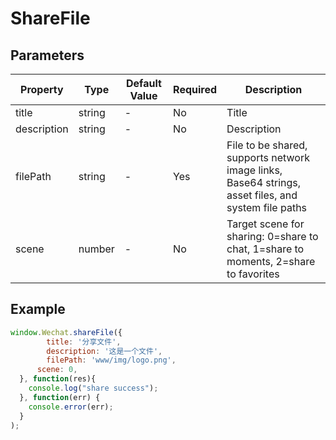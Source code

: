 # ShareFile



## Parameters

| Property     | Type   | Default Value | Required | Description                                                      |
| ------------ | ------ | -------------- | -------- | ---------------------------------------------------------------- |
| title        | string | -              | No       | Title                                                            |
| description  | string | -              | No       | Description                                                      |
| filePath     | string | -              | Yes      | File to be shared, supports network image links, Base64 strings, asset files, and system file paths |
| scene        | number | -              | No       | Target scene for sharing: 0=share to chat, 1=share to moments, 2=share to favorites |

## Example


```javascript
window.Wechat.shareFile({
  		title: '分享文件',
  		description: '这是一个文件',
  		filePath: 'www/img/logo.png',
      scene: 0, 
  }, function(res){
    console.log("share success");
  }, function(err) {
    console.error(err);
  }
);
```